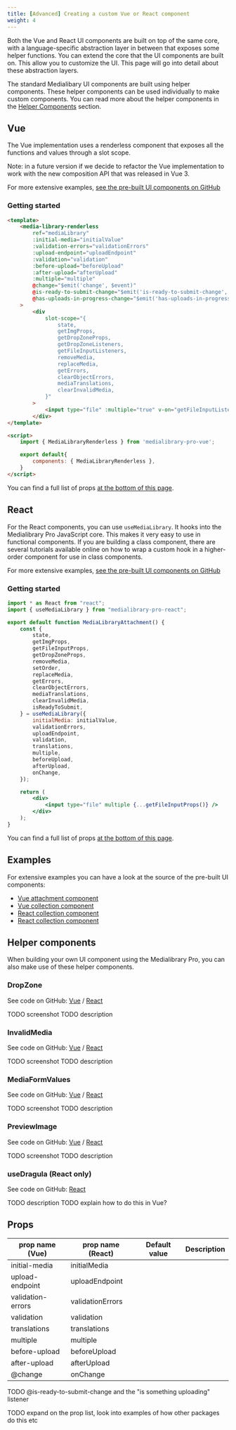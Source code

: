 ```yaml
---
title: [Advanced] Creating a custom Vue or React component
weight: 4
---
```


Both the Vue and React UI components are built on top of the same core, with a language-specific abstraction layer in between that exposes some helper functions. You can extend the core that the UI components are built on. This allow you to customize the UI. This page will go into detail about these abstraction layers.

The standard Medialibary UI components are built using helper components. These helper components can be used individually to make custom components. You can read more about the helper components in the [Helper Components](TODO-link) section.

## Vue

The Vue implementation uses a renderless component that exposes all the functions and values through a slot scope. 

Note: in a future version if we decide to refactor the Vue implementation to work with the new composition API that was released in Vue 3.

For more extensive examples, [see the pre-built UI components on GitHub](TODO-link:#examples)

### Getting started

```html
<template>
    <media-library-renderless
        ref="mediaLibrary"
        :initial-media="initialValue"
        :validation-errors="validationErrors"
        :upload-endpoint="uploadEndpoint"
        :validation="validation"
        :before-upload="beforeUpload"
        :after-upload="afterUpload"
        :multiple="multiple"
        @change="$emit('change', $event)"
        @is-ready-to-submit-change="$emit('is-ready-to-submit-change', $event)"
        @has-uploads-in-progress-change="$emit('has-uploads-in-progress-change', $event)"
    >
        <div
            slot-scope="{
                state,
                getImgProps,
                getDropZoneProps,
                getDropZoneListeners,
                getFileInputListeners,
                removeMedia,
                replaceMedia,
                getErrors,
                clearObjectErrors,
                mediaTranslations,
                clearInvalidMedia,
            }"
        >
            <input type="file" :multiple="true" v-on="getFileInputListeners()" />
        </div>
</template>

<script>
    import { MediaLibraryRenderless } from 'medialibrary-pro-vue';

    export default{
        components: { MediaLibraryRenderless },
    }
</script>
```

You can find a full list of props [at the bottom of this page](TODO-link).

## React

For the React components, you can use `useMediaLibrary`. It hooks into the Medialibrary Pro JavaScript core. This makes it very easy to use in functional components. If you are building a class component, there are several tutorials available online on how to wrap a custom hook in a higher-order component for use in class components.

For more extensive examples, [see the pre-built UI components on GitHub](TODO-link:#examples)

### Getting started

```jsx
import * as React from "react";
import { useMediaLibrary } from "medialibrary-pro-react";

export default function MediaLibraryAttachment() {
    const {
        state,
        getImgProps,
        getFileInputProps,
        getDropZoneProps,
        removeMedia,
        setOrder,
        replaceMedia,
        getErrors,
        clearObjectErrors,
        mediaTranslations,
        clearInvalidMedia,
        isReadyToSubmit,
    } = useMediaLibrary({
        initialMedia: initialValue,
        validationErrors,
        uploadEndpoint,
        validation,
        translations,
        multiple,
        beforeUpload,
        afterUpload,
        onChange,
    });

    return (
        <div>
            <input type="file" multiple {...getFileInputProps()} />
        </div>
    );
}
```

You can find a full list of props [at the bottom of this page](TODO-link).

## Examples

For extensive examples you can have a look at the source of the pre-built UI components:

-   [Vue attachment component](https://github.com/spatie/laravel-medialibrary-pro/tree/master/ui/medialibrary-pro-vue-attachment)
-   [Vue collection component](https://github.com/spatie/laravel-medialibrary-pro/tree/master/ui/medialibrary-pro-vue-collection)
-   [React collection component](https://github.com/spatie/laravel-medialibrary-pro/tree/master/ui/medialibrary-pro-react-attachment)
-   [React collection component](https://github.com/spatie/laravel-medialibrary-pro/tree/master/ui/medialibrary-pro-react-collection)

## Helper components

When building your own UI component using the Medialibrary Pro, you can also make use of these helper components.

### DropZone

See code on GitHub: [Vue](https://github.com/spatie/laravel-medialibrary-pro/blob/master/ui/medialibrary-pro-vue/src/DropZone.vue) / [React](https://github.com/spatie/laravel-medialibrary-pro/blob/master/ui/medialibrary-pro-react/src/DropZone.tsx)

TODO screenshot
TODO description

### InvalidMedia

See code on GitHub: [Vue](https://github.com/spatie/laravel-medialibrary-pro/blob/master/ui/medialibrary-pro-vue/src/InvalidMedia.vue) / [React](https://github.com/spatie/laravel-medialibrary-pro/blob/master/ui/medialibrary-pro-react/src/InvalidMedia.tsx)

TODO screenshot
TODO description

### MediaFormValues

See code on GitHub: [Vue](https://github.com/spatie/laravel-medialibrary-pro/blob/master/ui/medialibrary-pro-vue/src/MediaFormValues.vue) / [React](https://github.com/spatie/laravel-medialibrary-pro/blob/master/ui/medialibrary-pro-react/src/MediaFormValues.tsx)

TODO screenshot
TODO description

### PreviewImage

See code on GitHub: [Vue](https://github.com/spatie/laravel-medialibrary-pro/blob/master/ui/medialibrary-pro-vue/src/PreviewImage.vue) / [React](https://github.com/spatie/laravel-medialibrary-pro/blob/master/ui/medialibrary-pro-react/src/PreviewImage.tsx)

TODO screenshot
TODO description

### useDragula (React only)

See code on GitHub: [React](https://github.com/spatie/laravel-medialibrary-pro/blob/master/ui/medialibrary-pro-react/src/useDragula.ts)

TODO description
TODO explain how to do this in Vue?

## Props

| prop name (Vue)   | prop name (React) | Default value | Description |
| ----------------- | ----------------- | ------------- | ----------- |
| initial-media     | initialMedia      |               |             |
| upload-endpoint   | uploadEndpoint    |               |             |
| validation-errors | validationErrors  |               |             |
| validation        | validation        |               |             |
| translations      | translations      |               |             |
| multiple          | multiple          |               |             |
| before-upload     | beforeUpload      |               |             |
| after-upload      | afterUpload       |               |             |
| @change           | onChange          |               |             |

TODO @is-ready-to-submit-change and the "is something uploading" listener

TODO expand on the prop list, look into examples of how other packages do this etc
